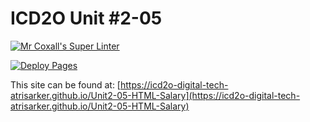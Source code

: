 # ICD2O Unit #2-05

[![Mr Coxall's Super Linter](README.md/../../../workflows/Super%20Linter/badge.svg)](README.md/../../../actions)

[![Deploy Pages](README.md/../../../workflows/Deploy%20Pages/badge.svg)](README.md/../../../actions)

This site can be found at: [https://icd2o-digital-tech-atrisarker.github.io/Unit2-05-HTML-Salary](https://icd2o-digital-tech-atrisarker.github.io/Unit2-05-HTML-Salary)

